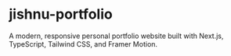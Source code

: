 # jishnu-portfolio
A modern, responsive personal portfolio website built with Next.js, TypeScript, Tailwind CSS, and Framer Motion.
